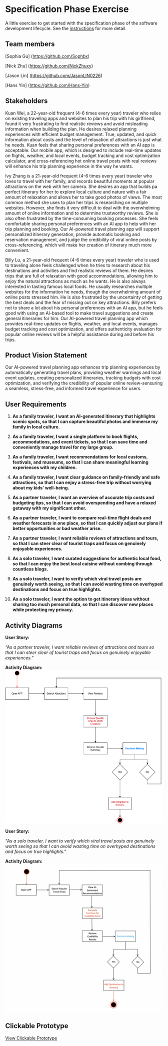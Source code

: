 # Specification Phase Exercise

A little exercise to get started with the specification phase of the software development lifecycle. See the [instructions](instructions.md) for more detail.

## Team members

[Sophia Gu] (https://github.com/Sophbx)
  
[Nick Zhu] (https://github.com/NickZhuxy)
  
[Jason Lin] (https://github.com/JasonLIN0226)
  
[Hans Yin] (https://github.com/Hans-Yin)
  

## Stakeholders

Kuan Wei, a 22-year-old frequent (4-6 times every year) traveler who relies on existing traveling apps and websites to plan his trip with his girlfriend, found it very frustrating to find realistic reviews and avoid misleading information when building the plan. He desires relaxed planning experiences with efficient budget management. True, updated, and quick information about costs and the level of relaxation of attractions is just what he needs. Kuan feels that sharing personal preferences with an AI app is acceptable. Our mobile app, which is designed to include real-time updates on flights, weather, and local events, budget tracking and cost optimization calculator, and cross-referencing hot online travel posts with real reviews will enhance his trip planning experience in the way he wants.
    
Ivy Zhang is a 21-year-old frequent (4-6 times every year) traveler who loves to travel with her family, and records beautiful moments at popular attractions on the web with her camera. She desires an app that builds pa perfect itinerary for her to explore local culture and nature with a fair amount of relaxation and allows her to take good photos of views. The most common method she uses to plan her trips is researching on multiple websites. However, she finds it very difficult to deal with the overwhelming amount of online information and to determine trustworthy reviews. She is also often frustrated by the time-consuming booking processes. She feels comfortable sharing personal preferences with an AI app to help with her trip planning and booking. Our AI-powered travel planning app will support personalized itinerary generation, provide automatic booking and reservation management, and judge the credibility of viral online posts by cross-referencing, which will make her creation of itinerary much more convenient.
   
Billy Lu, a 21-year-old frequent (4-6 times every year) traveler who is used to traveling alone feels challenged when he tries to research about his destinations and activities and find realistic reviews of them. He desires trips that are full of relaxation with good accommodations, allowing him to enjoy the natural attractions as much as he wants. He is also always interested in tasting famous local foods. He usually researches multiple websites for the information he needs, though the overwhelming amount of online posts stressed him. He is also frustrated by the uncertainty of getting the best deals and the fear of missing out on key attractions. Billy prefers not to share a lot about his personal preferences with an AI app, but he feels good with using an AI-based tool to make travel suggestions and create general itineraries for him. Our AI-powered travel planning app which provides real-time updates on flights, weather, and local events, manages budget tracking and cost optimization, and offers authenticity evaluation for popular online reviews will be a helpful assistance during and before his trips.



## Product Vision Statement

Our AI-powered travel planning app enhances trip planning experiences by automatically generating travel plans, providing weather warnings and local event updates, creating personalized itineraries, tracking budgets with cost optimization, and verifying the credibility of popular online review-sensuring a seamless, stress-free, and informed travel experience for users.



## User Requirements

1. **As a family traveler, I want an AI-generated itinerary that highlights scenic spots, so that I can capture beautiful photos and immerse my family in local culture.**

2. **As a family traveler, I want a single platform to book flights, accommodations, and event tickets, so that I can save time and conveniently manage travel for my large group.**

3. **As a family traveler, I want recommendations for local customs, festivals, and museums, so that I can share meaningful learning experiences with my children.**

4. **As a family traveler, I want clear guidance on family-friendly and safe attractions, so that I can enjoy a stress-free trip without worrying about my kids’ well-being.**

5. **As a partner traveler, I want an overview of accurate trip costs and budgeting tips, so that I can avoid overspending and have a relaxed getaway with my significant other.**

6. **As a partner traveler, I want to compare real-time flight deals and weather forecasts in one place, so that I can quickly adjust our plans if better opportunities or bad weather arise.**

7. **As a partner traveler, I want reliable reviews of attractions and tours, so that I can steer clear of tourist traps and focus on genuinely enjoyable experiences.**

8. **As a solo traveler, I want curated suggestions for authentic local food, so that I can enjoy the best local cuisine without combing through countless blogs.**

9. **As a solo traveler, I want to verify which viral travel posts are genuinely worth seeing, so that I can avoid wasting time on overhyped destinations and focus on true highlights.**

10. **As a solo traveler, I want the option to get itinerary ideas without sharing too much personal data, so that I can discover new places while protecting my privacy.**


## Activity Diagrams
**User Story:**

_“As a partner traveler, I want reliable reviews of attractions and tours so that I can steer clear of tourist traps and focus on genuinely enjoyable experiences.”_

**Activity Diagram:**
![Reliable Reviews Activity Diagram](Activity_Diagram.png)

**User Story:**

_"As a solo traveler, I want to verify which viral travel posts are genuinely worth seeing so that I can avoid wasting time on overhyped destinations and focus on true highlights."_

**Activity Diagram:**
![Activity Diagram for Solo Traveler](Activity_Diagram2.png)


## Clickable Prototype

[View Clickable Prototype](https://www.figma.com/proto/q4rwMJgjjoX5cRXiEczLh1/Jobseeker?node-id=0-1&t=vlhyC6T0hS7OL9VW-1)
